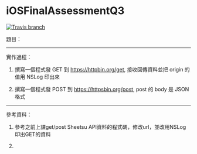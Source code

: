 # iOSFinalAssessmentQ3

[![Travis branch](https://img.shields.io/travis/rust-lang/rust/master.svg)]()

題目：


---

實作過程：

1. 撰寫一個程式發 GET 到 https://httpbin.org/get, 接收回傳資料並把 origin 的值用 NSLog 印出來

2. 撰寫一個程式發 POST 到 https://httpsbin.org/post, post 的 body 是 JSON 格式


---

參考資料：

1. 參考之前上課get/post Sheetsu API資料的程式碼，修改url，並改用NSLog印出GET的資料

2. 
